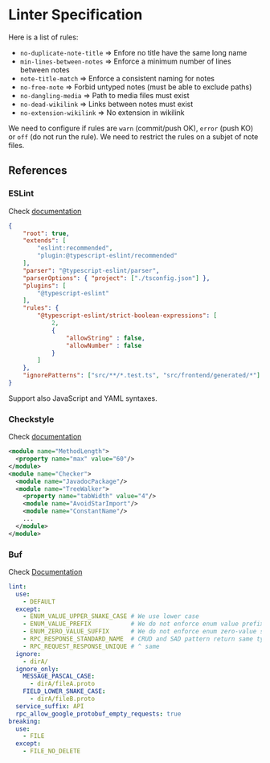 # Linter Specification

Here is a list of rules:

* `no-duplicate-note-title` => Enfore no title have the same long name
* `min-lines-between-notes` => Enforce a minimum number of lines between notes
* `note-title-match` => Enforce a consistent naming for notes
* `no-free-note` => Forbid untyped notes (must be able to exclude paths)
* `no-dangling-media` => Path to media files must exist
* `no-dead-wikilink` => Links between notes must exist
* `no-extension-wikilink` => No extension in wikilink

We need to configure if rules are `warn` (commit/push OK), `error` (push KO) or `off` (do not run the rule).
We need to restrict the rules on a subjet of note files.

## References

### ESLint

Check [documentation](https://eslint.org/)

```json
{
    "root": true,
    "extends": [
        "eslint:recommended",
        "plugin:@typescript-eslint/recommended"
    ],
    "parser": "@typescript-eslint/parser",
    "parserOptions": { "project": ["./tsconfig.json"] },
    "plugins": [
        "@typescript-eslint"
    ],
    "rules": {
        "@typescript-eslint/strict-boolean-expressions": [
            2,
            {
                "allowString" : false,
                "allowNumber" : false
            }
        ]
    },
    "ignorePatterns": ["src/**/*.test.ts", "src/frontend/generated/*"]
}
```

Support also JavaScript and YAML syntaxes.


### Checkstyle

Check [documentation](https://checkstyle.sourceforge.io/config.html)

```xml
<module name="MethodLength">
  <property name="max" value="60"/>
</module>
<module name="Checker">
  <module name="JavadocPackage"/>
  <module name="TreeWalker">
    <property name="tabWidth" value="4"/>
    <module name="AvoidStarImport"/>
    <module name="ConstantName"/>
    ...
  </module>
</module>
```

### Buf

Check [Documentation](https://docs.buf.build/lint/usage)

```yaml
lint:
  use:
    - DEFAULT
  except:
    - ENUM_VALUE_UPPER_SNAKE_CASE # We use lower case
    - ENUM_VALUE_PREFIX           # We do not enforce enum value prefix
    - ENUM_ZERO_VALUE_SUFFIX      # We do not enforce enum zero-value suffix
    - RPC_RESPONSE_STANDARD_NAME  # CRUD and SAD pattern return same type message
    - RPC_REQUEST_RESPONSE_UNIQUE # ^ same
  ignore:
    - dirA/
  ignore_only:
    MESSAGE_PASCAL_CASE:
      - dirA/fileA.proto
    FIELD_LOWER_SNAKE_CASE:
      - dirA/fileB.proto
  service_suffix: API
  rpc_allow_google_protobuf_empty_requests: true
breaking:
  use:
    - FILE
  except:
    - FILE_NO_DELETE
```
